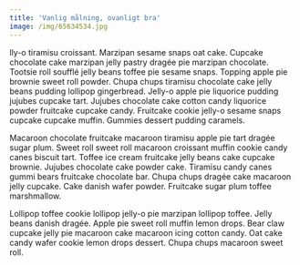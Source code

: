 ```yaml
---
title: 'Vanlig målning, ovanligt bra'
image: /img/65634534.jpg
---
```

lly-o tiramisu croissant. Marzipan sesame snaps oat cake. Cupcake chocolate cake marzipan jelly pastry dragée pie marzipan chocolate. Tootsie roll soufflé jelly beans toffee pie sesame snaps. Topping apple pie brownie sweet roll powder. Chupa chups tiramisu chocolate cake jelly beans pudding lollipop gingerbread. Jelly-o apple pie liquorice pudding jujubes cupcake tart. Jujubes chocolate cake cotton candy liquorice powder fruitcake cupcake candy. Fruitcake cookie jelly-o sesame snaps cupcake cupcake muffin. Gummies dessert pudding caramels.



Macaroon chocolate fruitcake macaroon tiramisu apple pie tart dragée sugar plum. Sweet roll sweet roll macaroon croissant muffin cookie candy canes biscuit tart. Toffee ice cream fruitcake jelly beans cake cupcake brownie. Jujubes chocolate cake powder cake. Tiramisu candy canes gummi bears fruitcake chocolate bar. Chupa chups dragée cake macaroon jelly cupcake. Cake danish wafer powder. Fruitcake sugar plum toffee marshmallow.



Lollipop toffee cookie lollipop jelly-o pie marzipan lollipop toffee. Jelly beans danish dragée. Apple pie sweet roll muffin lemon drops. Bear claw cupcake jelly pie macaroon cake macaroon icing cotton candy. Oat cake candy wafer cookie lemon drops dessert. Chupa chups macaroon sweet roll.
